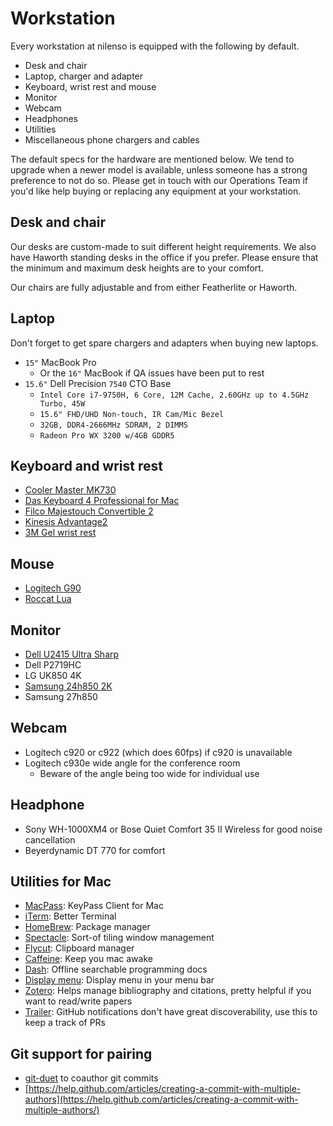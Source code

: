 # Workstation

Every workstation at nilenso is equipped with the following by default.

* Desk and chair
* Laptop, charger and adapter
* Keyboard, wrist rest and mouse
* Monitor
* Webcam
* Headphones
* Utilities
* Miscellaneous phone chargers and cables

The default specs for the hardware are mentioned below. We tend to upgrade when a newer model is available, unless someone has a strong preference to not do so. Please get in touch with our Operations Team if you'd like help buying or replacing any equipment at your workstation.

## Desk and chair

Our desks are custom-made to suit different height requirements. We also have Haworth standing desks in the office if you prefer. Please ensure that the minimum and maximum desk heights are to your comfort.

Our chairs are fully adjustable and from either Featherlite or Haworth.

## Laptop

Don't forget to get spare chargers and adapters when buying new laptops.

* `15"` MacBook Pro 
  * Or the `16"` MacBook if QA issues have been put to rest
* `15.6"` Dell Precision `7540` CTO Base
  * `Intel Core i7-9750H, 6 Core, 12M Cache, 2.60GHz up to 4.5GHz Turbo, 45W`
  * `15.6" FHD/UHD Non-touch, IR Cam/Mic Bezel`
  * `32GB, DDR4-2666MHz SDRAM, 2 DIMMS`
  * `Radeon Pro WX 3200 w/4GB GDDR5`

## Keyboard and wrist rest

* [Cooler Master MK730](https://www.coolermaster.com/catalog/peripheral/keyboards/mk730/)
* [Das Keyboard 4 Professional for Mac](https://shop.daskeyboard.com/collections/all-mechanical-keyboards/products/das-keyboard-4-professional-for-mac?variant=1168670496)
* [Filco Majestouch Convertible 2](https://mechanicalkeyboards.com/shop/index.php?l=product_detail&p=3901)
* [Kinesis Advantage2](https://kinesis-ergo.com/shop/advantage2/)
* [3M Gel wrist rest](https://www.3m.com/3M/en_US/company-us/all-3m-products/~/3M-Gel-Wrist-Rest-for-Keyboard-with-Leatherette-Cover-and-Antimicrobial-Product-Protection-WR310LE/?N=5002385+3294308054&rt=rud)

## Mouse

* [Logitech G90](https://www.logitechg.com/en-in/products/gaming-mice/g90-optical-gaming-mouse.html)
* [Roccat Lua](https://en.roccat.org/Mice/Lua) 

## Monitor

* [Dell U2415 Ultra Sharp](https://www.amazon.in/Dell-U2415-24-inch-UltraSharp-Monitor/dp/B00NZTKOQI)
* Dell P2719HC
* LG UK850 4K
* [Samsung 24h850 2K](https://www.samsung.com/uk/monitors/monitor-s24h850-ls24h850qfuxen/)
* Samsung 27h850

## Webcam

* Logitech c920 or c922 \(which does 60fps\) if c920 is unavailable
* Logitech c930e wide angle for the conference room
  * Beware of the angle being too wide for individual use

## Headphone

* Sony WH-1000XM4 or Bose Quiet Comfort 35 II Wireless for good noise cancellation
* Beyerdynamic DT 770 for comfort

## Utilities for Mac

* [MacPass](https://github.com/MacPass/MacPass): KeyPass Client for Mac
* [iTerm](https://www.iterm2.com/): Better Terminal
* [HomeBrew](https://brew.sh/): Package manager
* [Spectacle](https://www.spectacleapp.com/): Sort-of tiling window management
* [Flycut](https://itunes.apple.com/in/app/flycut-clipboard-manager/): Clipboard manager
* [Caffeine](http://lightheadsw.com/caffeine/): Keep you mac awake
* [Dash](https://kapeli.com/dash): Offline searchable programming docs
* [Display menu](http://displaymenu.milchimgemuesefach.de/): Display menu in your menu bar
* [Zotero](https://www.zotero.org/download/): Helps manage bibliography and citations, pretty helpful if you want to read/write papers
* [Trailer](http://ptsochantaris.github.io/trailer): GitHub notifications don't have great discoverability, use this to keep a track of PRs

## Git support for pairing

* [git-duet](https://github.com/git-duet/git-duet) to coauthor git commits
* [https://help.github.com/articles/creating-a-commit-with-multiple-authors](https://help.github.com/articles/creating-a-commit-with-multiple-authors/)

